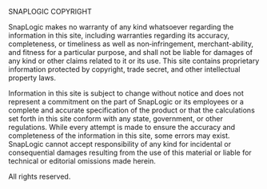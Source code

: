 SNAPLOGIC COPYRIGHT

SnapLogic makes no warranty of any kind whatsoever regarding the information in this site, including warranties regarding its accuracy, completeness, or timeliness as well as non‐infringement, merchant-ability, and fitness for a particular purpose, and shall not be liable for damages of any kind or other claims related to it or its use.
This site contains proprietary information protected by copyright, trade secret, and other intellectual property laws.

Information in this site is subject to change without notice and does not represent a commitment on the part of SnapLogic or its employees or a complete and accurate specification of the product or that the calculations set forth in this site conform with any state, government, or other regulations.
While every attempt is made to ensure the accuracy and completeness of the information in this site, some errors may exist.
SnapLogic cannot accept responsibility of any kind for incidental or consequential damages resulting from the use of this material or liable for technical or editorial omissions made herein.

All rights reserved.
